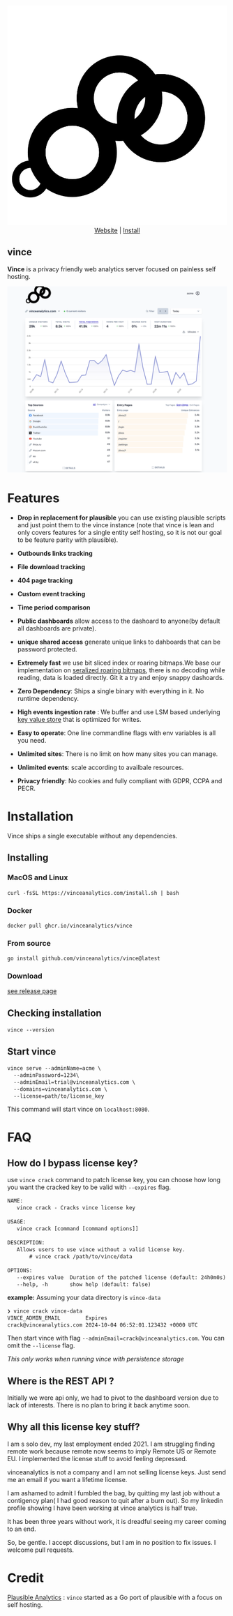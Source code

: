 
<p align="center">
    <img src="./logo.svg" alt="Vince Logo" />
    <br>
    <a href="https://vinceanalytics.com/">Website</a> |
    <a href="https://www.vinceanalytics.com/guides/deployment/local/">Install</a>
</p>


## vince

**Vince** is a privacy friendly web analytics server focused on painless self hosting.

![Vince Analytics](desktop.png)


# Features

- **Drop in replacement for plausible** you can use existing plausible  scripts and just point them to the vince instance (note that vince is lean and only covers features for a single entity self hosting, so it is not our goal to be feature parity with plausible).
- **Outbounds links tracking**
- **File download tracking**
- **404 page tracking**
- **Custom event tracking**
- **Time period comparison**
- **Public dashboards** allow access to the dashoard to anyone(by default all dashboards are private).
- **unique shared access** generate unique links to dahboards that can be password protected.
- **Extremely fast** we use bit sliced index or roaring bitmaps.We base our implementation on [seralized roaring bitmaps](https://github.com/dgraph-io/sroar), there is no decoding while reading, data is loaded directly. Git it a try and enjoy snappy dashoards.

- **Zero Dependency**: Ships a single binary with everything in it. No runtime dependency.

- **High events ingestion rate** : We buffer and use LSM based underlying [key value store](https://github.com/dgraph-io/badger) that is optimized for writes.


- **Easy to operate**: One line commandline flags with env variables is all you need.

- **Unlimited sites**: There is no limit on how many sites you can manage.
- **Unlimited events**: scale according to availbale resources.

- **Privacy friendly**: No cookies and fully compliant with GDPR, CCPA and PECR.


# Installation

Vince ships a single executable without any dependencies.


## Installing

### MacOS and Linux

```
curl -fsSL https://vinceanalytics.com/install.sh | bash
```

### Docker

```
docker pull ghcr.io/vinceanalytics/vince
```

### From source

```
go install github.com/vinceanalytics/vince@latest
```

### Download 

[see release page](https://github.com/vinceanalytics/vince/releases)


## Checking installation

```
vince --version
```

## Start vince

```shell
vince serve --adminName=acme \
  --adminPassword=1234\
  --adminEmail=trial@vinceanalytics.com \
  --domains=vinceanalytics.com \
  --license=path/to/license_key
```

This command will start vince on `localhost:8080`.

# FAQ

## How do I bypass license key?

use `vince crack` command to patch license key, you can choose how long you want 
the cracked key to be valid with `--expires`  flag.

```
NAME:
   vince crack - Cracks vince license key

USAGE:
   vince crack [command [command options]] 

DESCRIPTION:
   Allows users to use vince without a valid license key.
       # vince crack /path/to/vince/data

OPTIONS:
   --expires value  Duration of the patched license (default: 24h0m0s)
   --help, -h       show help (default: false)
```

**example:**
Assuming your data directory is `vince-data`

```
❯ vince crack vince-data
VINCE_ADMIN_EMAIL        Expires                              
crack@vinceanalytics.com 2024-10-04 06:52:01.123432 +0000 UTC 
```
Then start vince with flag `--adminEmail=crack@vinceanalytics.com`.
You can omit the `--license` flag.

*This only works when running vince with persistence storage*

## Where is the REST API ?
Initially we were api only, we had to pivot to the dashboard version due to lack
of interests. There is no plan to bring it back anytime soon.

## Why all this license key stuff?
I am s solo dev, my last employment ended 2021. I am struggling finding remote work 
because remote now seems to imply Remote US or Remote EU. I implemented the license
stuff to avoid feeling depressed.

vinceanalytics is not a company and I am not selling license keys. Just send me an email if
you want a lifetime license. 

I am ashamed to admit I fumbled the bag, by quitting my last job without a contigency
plan( I had good reason to quit after a burn out). So my linkedin profile showing
I have been working at vince analytics is half true.

It has been three years without work, it is dreadful seeing my career coming to an end.

So, be gentle. I accept discussions, but I am in no position to fix issues. I welcome
pull requests.


# Credit

[Plausible Analytics](https://github.com/plausible/analytics) : `vince` started as a Go port of plausible with a focus on self hosting.